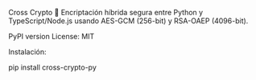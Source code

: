 Cross Crypto 🔐
Encriptación híbrida segura entre Python y TypeScript/Node.js usando AES-GCM (256-bit) y RSA-OAEP (4096-bit).

PyPI version
License: MIT

Instalación:

pip install cross-crypto-py


